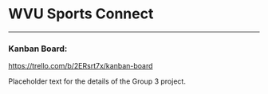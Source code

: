 # WVU Sports Connect
----

### Kanban Board:
https://trello.com/b/2ERsrt7x/kanban-board

Placeholder text for the details of the Group 3 project.
